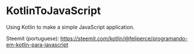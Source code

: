 # KotlinToJavaScript
Using Kotlin to make a simple JavaScript application.

Steemit (portuguese): https://steemit.com/kotlin/@feliperce/programando-em-kotlin-para-javascript
